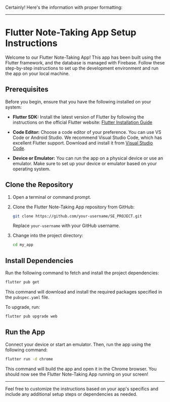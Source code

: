 Certainly! Here's the information with proper formatting:

---

# Flutter Note-Taking App Setup Instructions

Welcome to our Flutter Note-Taking App! This app has been built using the Flutter framework, and the database is managed with Firebase. Follow these step-by-step instructions to set up the development environment and run the app on your local machine.

## Prerequisites

Before you begin, ensure that you have the following installed on your system:

- **Flutter SDK:** Install the latest version of Flutter by following the instructions on the official Flutter website: [Flutter Installation Guide](https://flutter.dev/docs/get-started/install)

- **Code Editor:** Choose a code editor of your preference. You can use VS Code or Android Studio. We recommend Visual Studio Code, which has excellent Flutter support. Download and install it from [Visual Studio Code](https://code.visualstudio.com/).

- **Device or Emulator:** You can run the app on a physical device or use an emulator. Make sure to set up your device or emulator based on your operating system.

## Clone the Repository

1. Open a terminal or command prompt.

2. Clone the Flutter Note-Taking App repository from GitHub:

   ```bash
   git clone https://github.com/your-username/SE_PROJECT.git
   ```

   Replace `your-username` with your GitHub username.

3. Change into the project directory:

   ```bash
   cd my_app
   ```

## Install Dependencies

Run the following command to fetch and install the project dependencies:

```bash
flutter pub get
```

This command will download and install the required packages specified in the `pubspec.yaml` file.

To upgrade, run:

```bash
flutter pub upgrade web
```

## Run the App

Connect your device or start an emulator. Then, run the app using the following command:

```bash
flutter run -d chrome
```

This command will build the app and open it in the Chrome browser. You should now see the Flutter Note-Taking App running on your screen!

---

Feel free to customize the instructions based on your app's specifics and include any additional setup steps or dependencies as needed.
